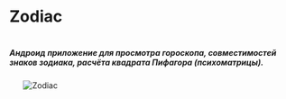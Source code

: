# Zodiac

#
##### Андроид приложение для просмотра гороскопа, совместимостей знаков зодиака, расчёта квадрата Пифагора (психоматрицы).
⠀⠀
![Zodiac](https://user-images.githubusercontent.com/79411173/142713104-3e844ee0-523a-4e86-b583-e83139f23569.png)
